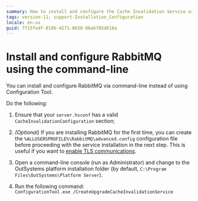 ```yaml
---
summary: How to install and configure the Cache Invalidation Service using the command-line.
tags: version-11; support-Installation_Configuration
locale: en-us
guid: 7f15fedf-010b-4271-8630-86ab785d618a
---
```


# Install and configure RabbitMQ using the command-line

You can install and configure RabbitMQ via command-line instead of using Configuration Tool.

Do the following:

1. Ensure that your `server.hsconf` has a valid `CacheInvalidationConfiguration` section;

1. _(Optional)_ If you are installing RabbitMQ for the first time, you can create the `%ALLUSERSPROFILE%\RabbitMQ\advanced.config` configuration file before proceeding with the service installation in the next step. This is useful if you want to [enable TLS communications](<enable-tls.md>).

1. Open a command-line console (run as Administrator) and change to the OutSystems platform installation folder (by default, `C:\Program Files\OutSystems\Platform Server`).

1. Run the following command:  
    `ConfigurationTool.exe /CreateUpgradeCacheInvalidationService`


